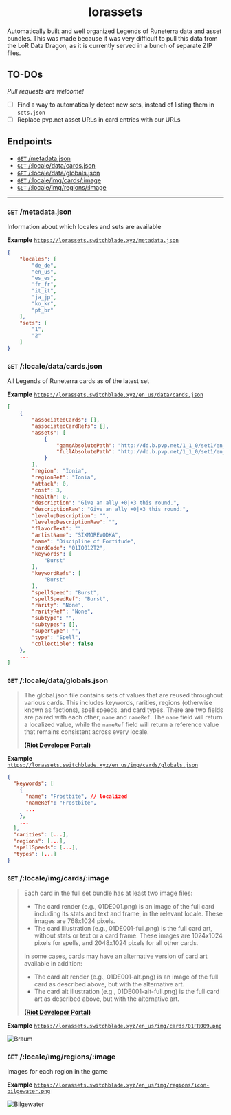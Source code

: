 <h1 align="center">lorassets</h1>
Automatically built and well organized Legends of Runeterra data and asset bundles. This was made because it was very difficult to pull this data from the LoR Data Dragon, as it is currently served in a bunch of separate ZIP files.

## TO-DOs

*Pull requests are welcome!*

- [ ] Find a way to automatically detect new sets, instead of listing them in `sets.json`
- [ ] Replace pvp.net asset URLs in card entries with our URLs

## Endpoints

- [`GET` /metadata.json]()
- [`GET` /:locale/data/cards.json]()
- [`GET` /:locale/data/globals.json]()
- [`GET` /:locale/img/cards/:image]()
- [`GET` /:locale/img/regions/:image]()

<hr>

### `GET` /metadata.json

Information about which locales and sets are available

**Example** [`https://lorassets.switchblade.xyz/metadata.json`](`https://lorassets.switchblade.xyz/metadata.json`)

```json
{
    "locales": [
        "de_de",
        "en_us",
        "es_es",
        "fr_fr",
        "it_it",
        "ja_jp",
        "ko_kr",
        "pt_br"
    ],
    "sets": [
        "1",
        "2"
    ]
}
```

### `GET` /:locale/data/cards.json

All Legends of Runeterra cards as of the latest set

**Example** [`https://lorassets.switchblade.xyz/en_us/data/cards.json`](`https://lorassets.switchblade.xyz/en_us/data/cards.json`)

```json
[
    {
        "associatedCards": [],
        "associatedCardRefs": [],
        "assets": [
            {
                "gameAbsolutePath": "http://dd.b.pvp.net/1_1_0/set1/en_us/img/cards/01IO012T2.png",
                "fullAbsolutePath": "http://dd.b.pvp.net/1_1_0/set1/en_us/img/cards/01IO012T2-full.png"
            }
        ],
        "region": "Ionia",
        "regionRef": "Ionia",
        "attack": 0,
        "cost": 3,
        "health": 0,
        "description": "Give an ally +0|+3 this round.",
        "descriptionRaw": "Give an ally +0|+3 this round.",
        "levelupDescription": "",
        "levelupDescriptionRaw": "",
        "flavorText": "",
        "artistName": "SIXMOREVODKA",
        "name": "Discipline of Fortitude",
        "cardCode": "01IO012T2",
        "keywords": [
            "Burst"
        ],
        "keywordRefs": [
            "Burst"
        ],
        "spellSpeed": "Burst",
        "spellSpeedRef": "Burst",
        "rarity": "None",
        "rarityRef": "None",
        "subtype": "",
        "subtypes": [],
        "supertype": "",
        "type": "Spell",
        "collectible": false
    },
    ...
]
```

### `GET` /:locale/data/globals.json

> The global.json file contains sets of values that are reused throughout various cards. This includes keywords, rarities, regions (otherwise known as factions), spell speeds, and card types. There are two fields are paired with each other; `name` and `nameRef`. The `name` field will return a localized value, while the `nameRef` field will return a reference value that remains consistent across every locale.
> 
> [**(Riot Developer Portal)**](https://developer.riotgames.com/docs/lor#data-dragon_set-bundles)

**Example** [`https://lorassets.switchblade.xyz/en_us/img/cards/globals.json`](`https://lorassets.switchblade.xyz/en_us/data/globals.json`)

```json
{
  "keywords": [
    {
      "name": "Frostbite", // localized
      "nameRef": "Frostbite",
      ...
    },
    ...
  ],
  "rarities": [...],
  "regions": [...],
  "spellSpeeds": [...],
  "types": [...]
}
```

### `GET` /:locale/img/cards/:image

> Each card in the full set bundle has at least two image files:
> - The card render (e.g., 01DE001.png) is an image of the full card including its stats and text and frame, in the relevant locale. These images are 768x1024 pixels.
> - The card illustration (e.g., 01DE001-full.png) is the full card art, without stats or text or a card frame. These images are 1024x1024 pixels for spells, and 2048x1024 pixels for all other cards.
> 
> In some cases, cards may have an alternative version of card art available in addition:
> - The card alt render (e.g., 01DE001-alt.png) is an image of the full card as described above, but with the alternative art.
> - The card alt illustration (e.g., 01DE001-alt-full.png) is the full card art as described above, but with the alternative art.
> 
> [**(Riot Developer Portal)**](https://developer.riotgames.com/docs/lor#data-dragon_core-bundles)

**Example** [`https://lorassets.switchblade.xyz/en_us/img/cards/01FR009.png`](`https://lorassets.switchblade.xyz/en_us/img/cards/01FR009.png`)

![Braum](https://lorassets.switchblade.xyz/en_us/img/cards/01FR009.png)

### `GET` /:locale/img/regions/:image

Images for each region in the game

**Example** [`https://lorassets.switchblade.xyz/en_us/img/regions/icon-bilgewater.png`](`https://lorassets.switchblade.xyz/en_us/img/regions/icon-bilgewater.png`)

![Bilgewater](https://lorassets.switchblade.xyz/en_us/img/regions/icon-bilgewater.png)